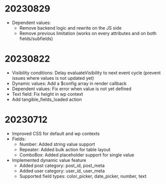 # 20230829

- Dependent values: 
  - Remove backend logic and rewrite on the JS side
  - Remove previous limitation (works on every attributes and on both fields/subfields)

# 20230822

- Visibility conditions: Delay evaluateVisibility to next event cycle (prevent issues where values is not updated yet)
- Dynamic values: Add a $config array in render callback
- Dependent values: Fix error when value is not yet defined
- Text field: Fix height in wp context
- Add tangible_fields_loaded action

# 20230712

- Improved CSS for default and wp contexts
- Fields:
  - Number: Added string value support
  - Repeater: Added bulk action for table layout
  - ComboBox: Added placeholder support for single value
- Implemented dynamic value feature
  - Added post category: post_id, post_meta
  - Added user category: user_id, user_meta
  - Supported field types: color_picker, date_picker, number, text
